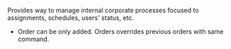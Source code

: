 ﻿Provides way to manage internal corporate processes focused to assignments, schedules, users' status, etc.
- Order can be only added. Orders overrides previous orders with same command.